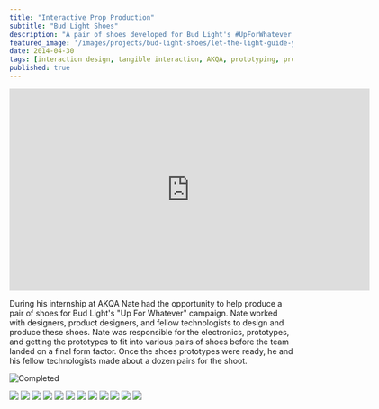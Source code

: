 ```yaml
---
title: "Interactive Prop Production"
subtitle: "Bud Light Shoes"
description: "A pair of shoes developed for Bud Light's #UpForWhatever campaign"
featured_image: '/images/projects/bud-light-shoes/let-the-light-guide-you.png'
date: 2014-04-30
tags: [interaction design, tangible interaction, AKQA, prototyping, production]
published: true
---
```


<iframe src="https://player.vimeo.com/video/343865737" width="640" height="360" frameborder="0" allow="autoplay; fullscreen" allowfullscreen></iframe>

During his internship at AKQA Nate had the opportunity to help produce a pair of shoes for Bud Light's "Up For Whatever" campaign.
Nate worked with designers, product designers, and fellow technologists to design and produce these shoes.
Nate was responsible for the electronics, prototypes, and getting the prototypes to fit into various pairs of shoes before the team landed on a final form factor.
Once the shoes prototypes were ready, he and his fellow technologists made about a dozen pairs for the shoot.

![Completed](/images/projects/bud-light-shoes/build-complete.png)


<div class="gallery" data-columns="3">
  <img src="/images/projects/bud-light-shoes/notes-1.jpg">
  <img src="/images/projects/bud-light-shoes/notes-2.jpg">
  <img src="/images/projects/bud-light-shoes/design.png">
  <img src="/images/projects/bud-light-shoes/design-compare-1.jpg">
  <img src="/images/projects/bud-light-shoes/design-compare-2.jpg">
  <img src="/images/projects/bud-light-shoes/laser-cut.png">
  <img src="/images/projects/bud-light-shoes/build-process-1.png">
  <img src="/images/projects/bud-light-shoes/build-process-2.jpg">
  <img src="/images/projects/bud-light-shoes/build-process-3.png">
  <img src="/images/projects/bud-light-shoes/first-build.jpg">
  <img src="/images/projects/bud-light-shoes/build-complete.png">
  <img src="/images/projects/bud-light-shoes/lights.png">
</div>
